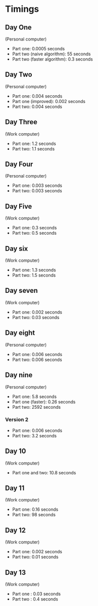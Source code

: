 # Timings

## Day One

(Personal computer)

* Part one: 0.0005 seconds
* Part two (naive algorithm): 55 seconds
* Part two (faster algorithm): 0.3 seconds

## Day Two

(Personal computer)

* Part one: 0.004 seconds
* Part one (improved): 0.002 seconds
* Part two: 0.004 seconds

## Day Three

(Work computer)

* Part one: 1.2 seconds
* Part two: 1.1 seconds

## Day Four

(Personal computer)

* Part one: 0.003 seconds
* Part two: 0.003 seconds

## Day Five

(Work computer)

* Part one: 0.3 seconds
* Part two: 0.5 seconds

## Day six

(Work computer)

* Part one: 1.3 seconds
* Part two: 1.5 seconds

## Day seven

(Work computer)

* Part one: 0.002 seconds
* Part two: 0.03 seconds

## Day eight

(Personal computer)

* Part one: 0.006 seconds
* Part two: 0.006 seconds

## Day nine

(Personal computer)

* Part one: 5.8 seconds
* Part one (faster): 0.26 seconds
* Part two: 2592 seconds

### Version 2

* Part one: 0.006 seconds
* Part two: 3.2 seconds

## Day 10

(Work computer)

* Part one and two: 10.8 seconds

## Day 11

(Work computer)

* Part one: 0.16 seconds
* Part two: 98 seconds

## Day 12

(Work computer)

* Part one: 0.002 seconds
* Part two: 0.01 seconds

## Day 13

(Work computer)

* Part one : 0.03 seconds
* Part two : 0.4 seconds
